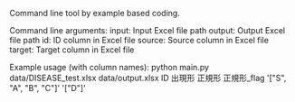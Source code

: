 Command line tool by example based coding.

Command line arguments:
    input: Input Excel file path
    output: Output Excel file path
    id: ID column in Excel file
    source: Source column in Excel file
    target: Target column in Excel file

Example usage (with column names):
    python main.py data/DISEASE_test.xlsx data/output.xlsx ID 出現形 正規形 正規形_flag '["S", "A", "B", "C"]' '["D"]'
